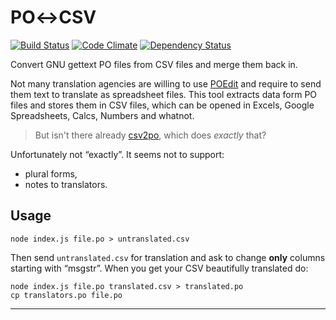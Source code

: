 PO↔CSV
======

[![Build Status](https://travis-ci.org/marek-saji/po-csv.svg)](https://travis-ci.org/marek-saji/po-csv)
[![Code Climate](https://codeclimate.com/github/marek-saji/po-csv/badges/gpa.svg)](https://codeclimate.com/github/marek-saji/po-csv)
[![Dependency Status](https://gemnasium.com/marek-saji/po-csv.svg)](https://gemnasium.com/marek-saji/po-csv)


Convert GNU gettext PO files from CSV files and merge them back in.

Not many translation agencies are willing to use [POEdit] and require to
send them text to translate as spreadsheet files. This tool extracts
data form PO files and stores them in CSV files, which can be opened in
Excels, Google Spreadsheets, Calcs, Numbers and whatnot.

> But isn't there already [csv2po], which does _exactly_ that?

Unfortunately not “exactly”. It seems not to support:

- plural forms,
- notes to translators.


Usage
-----

    node index.js file.po > untranslated.csv

Then send `untranslated.csv` for translation and ask to change **only**
columns starting with “msgstr”. When you get your CSV beautifully
translated do:

    node index.js file.po translated.csv > translated.po
    cp translators.po file.po


______
[POEdit]: http://poedit.net/
[csv2po]: http://translate-toolkit.readthedocs.org/en/latest/commands/csv2po.html
